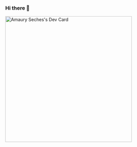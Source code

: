 ### Hi there 👋

<!--
**aSeches/aSeches** is a ✨ _special_ ✨ repository because its `README.md` (this file) appears on your GitHub profile.

Here are some ideas to get you started:

- 🔭 I’m currently working on ...
- 🌱 I’m currently learning ...
- 👯 I’m looking to collaborate on ...
- 🤔 I’m looking for help with ...
- 💬 Ask me about ...
- 📫 How to reach me: ...
- 😄 Pronouns: ...
- ⚡ Fun fact: ...
-->
<a href="https://app.daily.dev/aseches"><img src="https://api.daily.dev/devcards/7542ca9bffff4f89a6c965270b35ca9d.png?r=l4k" width="400" alt="Amaury Seches's Dev Card"/></a>
